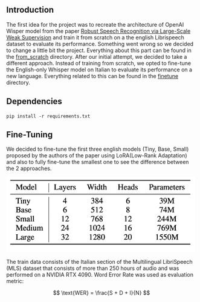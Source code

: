 ## Introduction 
The first idea for the project was to recreate the architecture of OpenAI Wisper model from the paper <a href="https://cdn.openai.com/papers/whisper.pdf" target="_blank">Robust Speech Recognition via Large-Scale Weak Supervision<a> and train it from scratch on a the english Librispeech dataset to evaluate its performance. Something went wrong so we decided to change a little bit the project. Everything about this part can be found in the [from_scratch](from_scratch) directory.
After our initial attempt, we decided to take a different approach. Instead of training from scratch, we opted to fine-tune the English-only Whisper model on Italian to evaluate its performance on a new language. Everything related to this can be found in the [finetune](finetune) directory.


## Dependencies
```
pip install -r requirements.txt
```

## Fine-Tuning
We decided to fine-tune the first three english models (Tiny, Base, Small) proposed by the authors of the paper using LoRA(Low-Rank Adaptation) and also to fully fine-tune the smallest one to see the difference between the 2 approaches. 

<img src="finetune/results/model_size.png" alt="Model Config" width="500">

The train data consists of the Italian section of the Multilingual LibriSpeech (MLS) dataset that consists of more than 250 hours of audio and was performed on a NVIDIA RTX 4090.
Word Error Rate was used as evaluation metric:

$$
\text{WER} = \frac{S + D + I}{N}
$$



